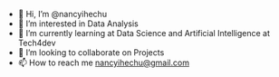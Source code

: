 - 👋 Hi, I’m @nancyihechu
- 👀 I’m interested in Data Analysis
- 🌱 I’m currently learning at Data Science and Artificial Intelligence at Tech4dev 
- 💞️ I’m looking to collaborate on Projects
- 📫 How to reach me nancyihechu@gmail.com

<!---
nancyihechu/nancyihechu is a ✨ special ✨ repository because its `README.md` (this file) appears on your GitHub profile.
You can click the Preview link to take a look at your changes.
--->


